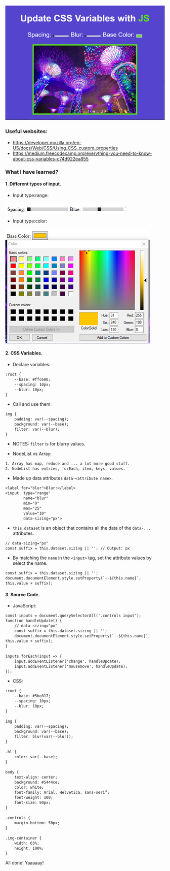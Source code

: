 ![image info](./asset/done.PNG)

### Useful websites:
- https://developer.mozilla.org/en-US/docs/Web/CSS/Using_CSS_custom_properties
- https://medium.freecodecamp.org/everything-you-need-to-know-about-css-variables-c74d922ea855

### What I have learned?
#### 1. Different types of input.
- Input type:range:

![image info](./asset/range.PNG)

- Input type:color:

![image info](./asset/color.PNG)

#### 2. CSS Variables.
- Declare variables:
```
:root {
    --base: #ffc600;
    --spacing: 10px;
    --blur: 10px;
}
```
- Call and use them:
```
img {
    padding: var(--spacing);
    background: var(--base);
    filter: var(--blur);
}
```
- NOTES: `filter` is for blurry values.

- NodeList vs Array:
```
1. Array has map, reduce and ... a lot more good stuff.
2. NodeList has entries, forEach, item, keys, values.
```

- Made up data attributes `data-<attribute name>`.
```
<label for="blur">Blur:</label>
<input  type="range" 
        name="blur" 
        min="0" 
        max="25" 
        value="10"
        data-sizing="px">
```

- `this.dataset` is an object that contains all the data of the `data-...` attributes.
```
// data-sizing="px"
const suffix = this.dataset.sizing || ''; // Output: px
```

- By matching the `name` in the `<input>` tag, set the attribute values by select the name.
```
const suffix = this.dataset.sizing || '';
document.documentElement.style.setProperty(`--${this.name}`, this.value + suffix);
```

#### 3. Source Code.

- JavaScript:

```
const inputs = document.querySelectorAll('.controls input');
function handleUpdate() {
    // data-sizing="px"
    const suffix = this.dataset.sizing || '';
    document.documentElement.style.setProperty(`--${this.name}`, this.value + suffix);            
}

inputs.forEach(input => {
    input.addEventListener('change', handleUpdate);
    input.addEventListener('mousemove', handleUpdate);
});
```

- CSS:

```
:root {
    --base: #5be817;
    --spacing: 10px;
    --blur: 10px;
}

img {
    padding: var(--spacing);
    background: var(--base);
    filter: blur(var(--blur));
}

.hl {
    color: var(--base);
}

body {
    text-align: center;
    background: #5444ce;
    color: white;
    font-family: Arial, Helvetica, sans-serif;
    font-weight: 100;
    font-size: 50px;
}

.controls {
    margin-bottom: 50px;
}

.img-container {
    width: 65%;
    height: 100%;
}

```

All done! Yaaaaay!
